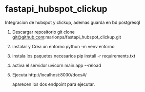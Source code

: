 # fastapi_hubspot_clickup
Integracion de hubspot y clickup, ademas guarda en bd postgresql


1. Descargar repositorio
   git clone git@github.com:marlonpa/fastapi_hubspot_clickup.git

2. instalar y Crea un entorno
   python -m venv entorno

3. instala los paquetes necesarios
   pip install -r requirements.txt

4. activa el servidor
   uvicorn main:app --reload

5. Ejecuta  http://localhost:8000/docs#/
   
   aparecen los dos endpoint para ejecutar.
